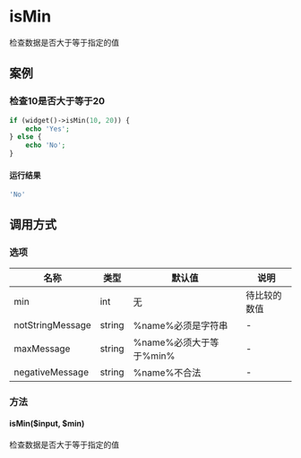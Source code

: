 isMin
=====

检查数据是否大于等于指定的值

案例
----

### 检查10是否大于等于20
```php
if (widget()->isMin(10, 20)) {
    echo 'Yes';
} else {
    echo 'No';
}
```

#### 运行结果
```php
'No'
```

调用方式
--------

### 选项

| 名称              | 类型    | 默认值                             | 说明                 |
|-------------------|---------|------------------------------------|----------------------|
| min               | int     | 无                                 | 待比较的数值         |
| notStringMessage  | string  | %name%必须是字符串                 | -                    |
| maxMessage        | string  | %name%必须大于等于%min%            | -                    |
| negativeMessage   | string  | %name%不合法                       | -                    |

### 方法

#### isMin($input, $min)
检查数据是否大于等于指定的值
